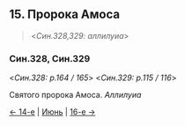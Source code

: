 
## 15. Пророка Амоса

> <*Син.328,329: аллилуиа*>

### Син.328, Син.329

<*Син.328: p.164 / 165*>
<*Син.329: p.115 / 116*>

Святого пророка Амоса. *Аллилуиа*

[← 14-е](06_14_SAB.ru.md) | [Июнь](README.md#15-й) | [16-е →](06_16_SAB.ru.md)
